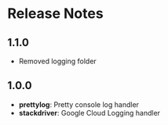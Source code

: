 Release Notes
=============

## 1.1.0

- Removed logging folder

## 1.0.0

- **prettylog**: Pretty console log handler
- **stackdriver**: Google Cloud Logging handler